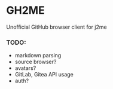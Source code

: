 # GH2ME
Unofficial GitHub browser client for j2me

### TODO:
- markdown parsing
- source browser?
- avatars?
- GitLab, Gitea API usage
- auth?
